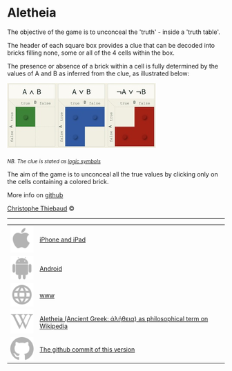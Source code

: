# Aletheia

The objective of the game is to unconceal the 'truth' - inside a 'truth table'.

The header of each square box provides a clue that can be decoded into bricks filling none, some or all of the 4 cells within the box.

The presence or absence of a brick within a cell is fully determined by the values of A and B as inferred from the clue, as illustrated below:

![example](/HOWTO-example.jpg)

<sub>_NB. The clue is stated as [logic symbols](https://en.wikipedia.org/wiki/List_of_logic_symbols)_</sub>

The aim of the game is to unconceal all the true values ​​by clicking only on the cells containing a colored brick.

<!---
Making mistakes doesn't hurt, but striving for accuracy enhances the overall enjoyment of the game, particularly with the textual and auditory rewards when finished.
-->

More info on [github](https://github.com/cthiebaud/truth/blob/main/README.md)

[Christophe Thiebaud](https://cthiebaud.com/) ©

---

| | |
|:------|:--------|
| ![Apple App Store](assets/svg/Apple_logo_grey.svg) | [iPhone and iPad](https://apps.apple.com/us/app/aletheia-by-%C3%A6quologica/id6476017817) |
| ![Android App Store](assets/svg/android-svgrepo-com.svg) | [Android](https://play.google.com/apps/testing/com.cthiebaud.aletheia.twa) |
| ![WWW](assets/svg/internet-svgrepo-com.svg) | [www](https://aletheia.cthiebaud.com/) |
| ![aletheia](assets/svg/Wikipedia's_W.svg) |  [Aletheia (Ancient Greek: ἀλήθεια) as philosophical term on Wikipedia ](https://en.wikipedia.org/wiki/Aletheia) |
| ![Github](assets/svg/github.svg) | [The github commit of this version](https://github.com/cthiebaud/truth/commit/{{commit_hash}}) |




